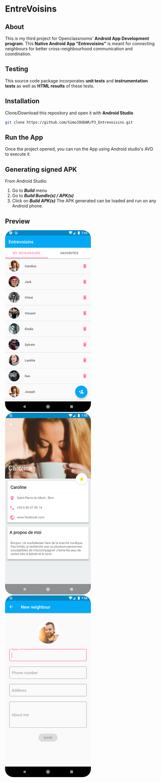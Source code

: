 # EntreVoisins

## About
This is my third project for Openclassrooms' **Android App Development program**.
This **Native Android App "Entrevoisins"** is meant for connecting neighbours for better cross-neighbourhood communication and coordination.

## Testing
This source code package incorporates **unit tests** and **instrumentation tests** as well as **HTML results** of these tests.

## Installation
Clone/Download this repository and open it with **Android Studio**
```bash
git clone https://github.com/SimoJOUDAR/P3_Entrevoisins.git
```

## Run the App
Once the project opened, you can run the App using Android studio's AVD to execute it.

## Generating signed APK
From Android Studio:
1. Go to ***Build*** menu
2. Go to ***Build Bundle(s) / APK(s)***
3. Click on ***Build APK(s)***
The APK generated can be loaded and run on any Android phone.

## Preview
<img src = "media/P3_Entrevoisin_1.png" height="600"> <img src = "media/P3_Entrevoisin_2.png" height="600"> <img src = "media/P3_Entrevoisin_3.png" height="600">
